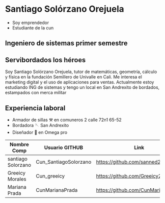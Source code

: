# Santiago Solórzano Orejuela 


* Soy emprendedor 
* Estudiante de la cun


## Ingeniero de sistemas primer semestre 


## Servibordados los héroes 

Soy Santiago Solórzano Orejuela, tutor de matemáticas, geometría, cálculo y física en la fundación Semillero de Univalle en Cali. Me interesa el marketing digital y el uso de aplicaciones para ventas. 
Actualmente estoy estudiando ING de sistemas y tengo un local en San Andrexito de bordados, estampados con merca militar

## Experiencia laboral 
* Armador de sillas ⚒️  en comuneros 2 calle 72n1 65-52
* Bordadora 🪡  San Andrexito 
* Diseñador 👾  en Omega pro 


|  Nombre Comp  |Usuario GITHUB                       |Link                        |
|---------|-------------------------------|-----------------------------|
|santiago Solorzano|Cun_SantiagoSolorzano            |https://github.com/sanned22  |
|Greeicy Morales |Cun_greeicy            | https://github.com/Greeicy26          |
|Mariana Prada   |CunMarianaPrada|https://github.com/CunMarianaPrada